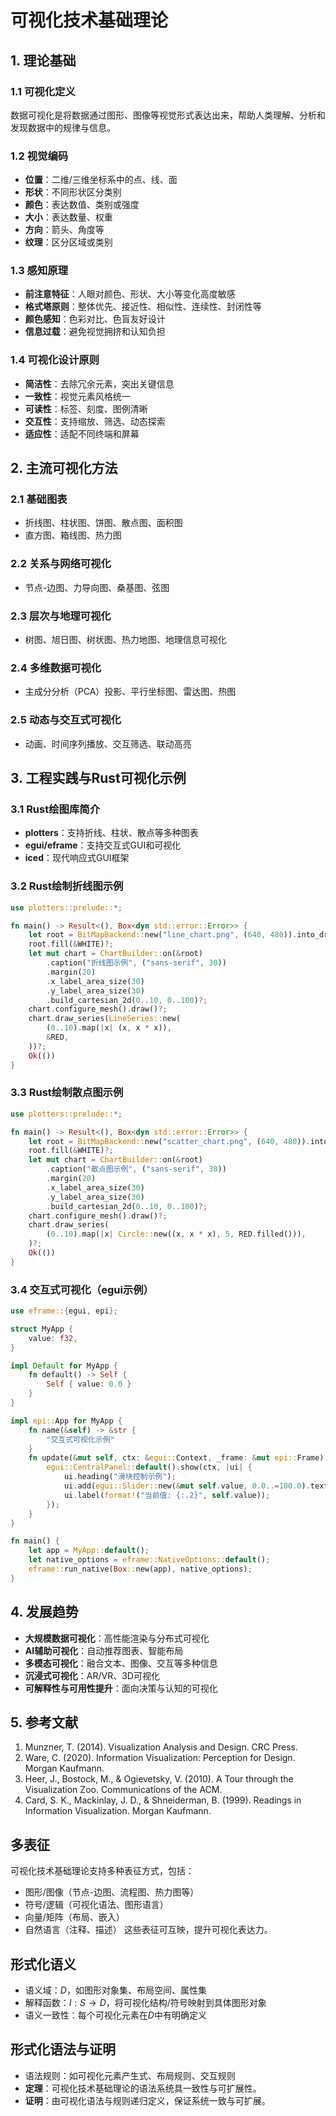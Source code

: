 # 可视化技术基础理论

## 1. 理论基础

### 1.1 可视化定义

数据可视化是将数据通过图形、图像等视觉形式表达出来，帮助人类理解、分析和发现数据中的规律与信息。

### 1.2 视觉编码

- **位置**：二维/三维坐标系中的点、线、面
- **形状**：不同形状区分类别
- **颜色**：表达数值、类别或强度
- **大小**：表达数量、权重
- **方向**：箭头、角度等
- **纹理**：区分区域或类别

### 1.3 感知原理

- **前注意特征**：人眼对颜色、形状、大小等变化高度敏感
- **格式塔原则**：整体优先、接近性、相似性、连续性、封闭性等
- **颜色感知**：色彩对比、色盲友好设计
- **信息过载**：避免视觉拥挤和认知负担

### 1.4 可视化设计原则

- **简洁性**：去除冗余元素，突出关键信息
- **一致性**：视觉元素风格统一
- **可读性**：标签、刻度、图例清晰
- **交互性**：支持缩放、筛选、动态探索
- **适应性**：适配不同终端和屏幕

## 2. 主流可视化方法

### 2.1 基础图表

- 折线图、柱状图、饼图、散点图、面积图
- 直方图、箱线图、热力图

### 2.2 关系与网络可视化

- 节点-边图、力导向图、桑基图、弦图

### 2.3 层次与地理可视化

- 树图、旭日图、树状图、热力地图、地理信息可视化

### 2.4 多维数据可视化

- 主成分分析（PCA）投影、平行坐标图、雷达图、热图

### 2.5 动态与交互式可视化

- 动画、时间序列播放、交互筛选、联动高亮

## 3. 工程实践与Rust可视化示例

### 3.1 Rust绘图库简介

- **plotters**：支持折线、柱状、散点等多种图表
- **egui/eframe**：支持交互式GUI和可视化
- **iced**：现代响应式GUI框架

### 3.2 Rust绘制折线图示例

```rust
use plotters::prelude::*;

fn main() -> Result<(), Box<dyn std::error::Error>> {
    let root = BitMapBackend::new("line_chart.png", (640, 480)).into_drawing_area();
    root.fill(&WHITE)?;
    let mut chart = ChartBuilder::on(&root)
        .caption("折线图示例", ("sans-serif", 30))
        .margin(20)
        .x_label_area_size(30)
        .y_label_area_size(30)
        .build_cartesian_2d(0..10, 0..100)?;
    chart.configure_mesh().draw()?;
    chart.draw_series(LineSeries::new(
        (0..10).map(|x| (x, x * x)),
        &RED,
    ))?;
    Ok(())
}
```

### 3.3 Rust绘制散点图示例

```rust
use plotters::prelude::*;

fn main() -> Result<(), Box<dyn std::error::Error>> {
    let root = BitMapBackend::new("scatter_chart.png", (640, 480)).into_drawing_area();
    root.fill(&WHITE)?;
    let mut chart = ChartBuilder::on(&root)
        .caption("散点图示例", ("sans-serif", 30))
        .margin(20)
        .x_label_area_size(30)
        .y_label_area_size(30)
        .build_cartesian_2d(0..10, 0..100)?;
    chart.configure_mesh().draw()?;
    chart.draw_series(
        (0..10).map(|x| Circle::new((x, x * x), 5, RED.filled())),
    )?;
    Ok(())
}
```

### 3.4 交互式可视化（egui示例）

```rust
use eframe::{egui, epi};

struct MyApp {
    value: f32,
}

impl Default for MyApp {
    fn default() -> Self {
        Self { value: 0.0 }
    }
}

impl epi::App for MyApp {
    fn name(&self) -> &str {
        "交互式可视化示例"
    }
    fn update(&mut self, ctx: &egui::Context, _frame: &mut epi::Frame) {
        egui::CentralPanel::default().show(ctx, |ui| {
            ui.heading("滑块控制示例");
            ui.add(egui::Slider::new(&mut self.value, 0.0..=100.0).text("值"));
            ui.label(format!("当前值: {:.2}", self.value));
        });
    }
}

fn main() {
    let app = MyApp::default();
    let native_options = eframe::NativeOptions::default();
    eframe::run_native(Box::new(app), native_options);
}
```

## 4. 发展趋势

- **大规模数据可视化**：高性能渲染与分布式可视化
- **AI辅助可视化**：自动推荐图表、智能布局
- **多模态可视化**：融合文本、图像、交互等多种信息
- **沉浸式可视化**：AR/VR、3D可视化
- **可解释性与可用性提升**：面向决策与认知的可视化

## 5. 参考文献

1. Munzner, T. (2014). Visualization Analysis and Design. CRC Press.
2. Ware, C. (2020). Information Visualization: Perception for Design. Morgan Kaufmann.
3. Heer, J., Bostock, M., & Ogievetsky, V. (2010). A Tour through the Visualization Zoo. Communications of the ACM.
4. Card, S. K., Mackinlay, J. D., & Shneiderman, B. (1999). Readings in Information Visualization. Morgan Kaufmann.

## 多表征

可视化技术基础理论支持多种表征方式，包括：

- 图形/图像（节点-边图、流程图、热力图等）
- 符号/逻辑（可视化语法、图形语言）
- 向量/矩阵（布局、嵌入）
- 自然语言（注释、描述）
这些表征可互映，提升可视化表达力。

## 形式化语义

- 语义域：$D$，如图形对象集、布局空间、属性集
- 解释函数：$I: S \to D$，将可视化结构/符号映射到具体图形对象
- 语义一致性：每个可视化元素在$D$中有明确定义

## 形式化语法与证明

- 语法规则：如可视化元素产生式、布局规则、交互规则
- **定理**：可视化技术基础理论的语法系统具一致性与可扩展性。
- **证明**：由可视化语法与规则递归定义，保证系统一致与可扩展。
